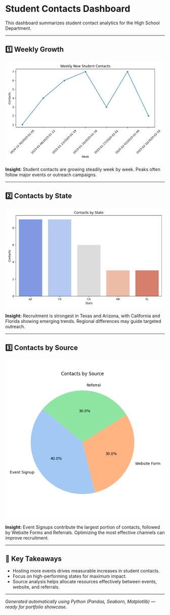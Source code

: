 
# Student Contacts Dashboard

This dashboard summarizes student contact analytics for the High School Department.

---

## 1️⃣ Weekly Growth
![Weekly Contacts](charts/weekly_contacts.png)

**Insight:** Student contacts are growing steadily week by week. Peaks often follow major events or outreach campaigns.

---

## 2️⃣ Contacts by State
![Contacts by State](charts/contacts_by_state.png)

**Insight:** Recruitment is strongest in Texas and Arizona, with California and Florida showing emerging trends. Regional differences may guide targeted outreach.

---

## 3️⃣ Contacts by Source
![Contacts by Source](charts/contacts_by_source.png)

**Insight:** Event Signups contribute the largest portion of contacts, followed by Website Forms and Referrals. Optimizing the most effective channels can improve recruitment.

---

## 📌 Key Takeaways
- Hosting more events drives measurable increases in student contacts.  
- Focus on high-performing states for maximum impact.  
- Source analysis helps allocate resources effectively between events, website, and referrals.

---

*Generated automatically using Python (Pandas, Seaborn, Matplotlib) — ready for portfolio showcase.*
